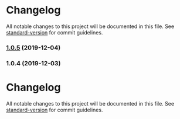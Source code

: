 # Changelog

All notable changes to this project will be documented in this file. See [standard-version](https://github.com/conventional-changelog/standard-version) for commit guidelines.

### [1.0.5](https://github.com/sologenic/sologenic-xrpl-stream-js/compare/v1.0.4...v1.0.5) (2019-12-04)



### 1.0.4 (2019-12-03)



# Changelog

All notable changes to this project will be documented in this file. See [standard-version](https://github.com/conventional-changelog/standard-version) for commit guidelines.
